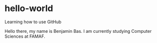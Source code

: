 # hello-world
Learning how to use GitHub

Hello there, my name is Benjamin Bas. I am currently studying Computer Sciences at FAMAF. 
